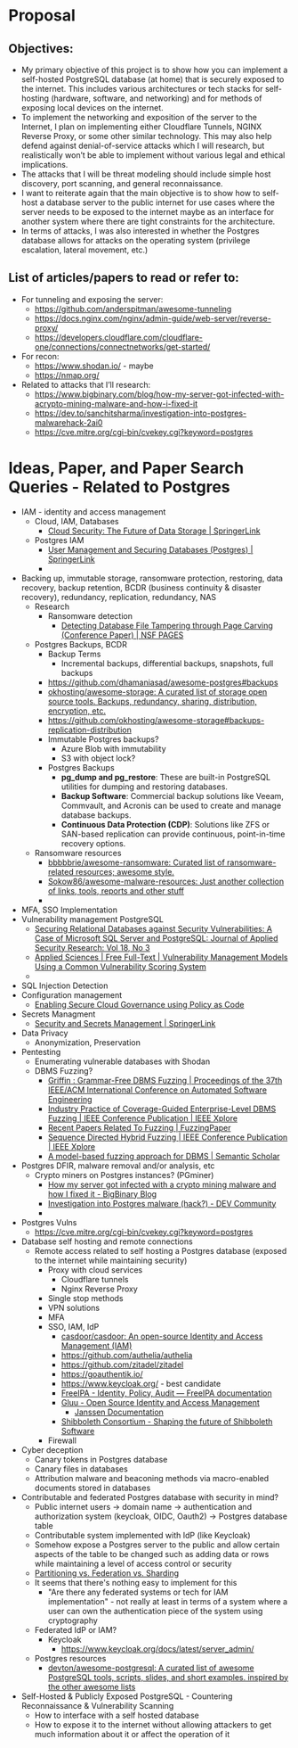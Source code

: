 # Proposal
## Objectives: 
- My primary objective of this project is to show how you can implement a self-hosted PostgreSQL database (at home) that is securely exposed to the internet. This includes various architectures or tech stacks for self-hosting (hardware, software, and networking) and for methods of exposing local devices on the internet.
- To implement the networking and exposition of the server to the Internet, I plan on implementing either Cloudflare Tunnels, NGINX Reverse Proxy, or some other similar technology. This may also help defend against denial-of-service attacks which I will research, but realistically won’t be able to implement without various legal and ethical implications. 
- The attacks that I will be threat modeling should include simple host discovery, port scanning, and general reconnaissance. 
- I want to reiterate again that the main objective is to show how to self-host a database server to the public internet for use cases where the server needs to be exposed to the internet maybe as an interface for another system where there are tight constraints for the architecture. 
-  In terms of attacks, I was also interested in whether the Postgres database allows for attacks on the operating system (privilege escalation, lateral movement, etc.) 

## List of articles/papers to read or refer to: 
- For tunneling and exposing the server: 
	- https://github.com/anderspitman/awesome-tunneling 
	- https://docs.nginx.com/nginx/admin-guide/web-server/reverse-proxy/ 
	- https://developers.cloudflare.com/cloudflare-one/connections/connectnetworks/get-started/ 
- For recon: 
	- https://www.shodan.io/ - maybe 
	- https://nmap.org/ 
- Related to attacks that I’ll research: 
	- https://www.bigbinary.com/blog/how-my-server-got-infected-with-acrypto-mining-malware-and-how-i-fixed-it 
	- https://dev.to/sanchitsharma/investigation-into-postgres-malwarehack-2ai0 
	- https://cve.mitre.org/cgi-bin/cvekey.cgi?keyword=postgres

# Ideas, Paper, and Paper Search Queries - Related to Postgres
- IAM - identity and access management
	- Cloud, IAM, Databases
		- [Cloud Security: The Future of Data Storage | SpringerLink](https://link.springer.com/chapter/10.1007/978-981-16-3961-6_9) 
	- Postgres IAM 
		- [User Management and Securing Databases (Postgres) | SpringerLink](https://link.springer.com/chapter/10.1007/978-1-4842-5663-3_3) 
		- 
- Backing up, immutable storage, ransomware protection, restoring, data recovery, backup retention, BCDR (business continuity & disaster recovery), redundancy, replication, redundancy, NAS
	- Research
		- Ransomware detection
			- [Detecting Database File Tampering through Page Carving (Conference Paper) | NSF PAGES](https://par.nsf.gov/biblio/10078874) 
	- Postgres Backups, BCDR
		- Backup Terms
			- Incremental backups, differential backups, snapshots, full backups
		- https://github.com/dhamaniasad/awesome-postgres#backups 
		- [okhosting/awesome-storage: A curated list of storage open source tools. Backups, redundancy, sharing, distribution, encryption, etc.](https://github.com/okhosting/awesome-storage) 
		- https://github.com/okhosting/awesome-storage#backups-replication-distribution 
		- Immutable Postgres backups?
			- Azure Blob with immutability
			- S3 with object lock?
		- Postgres Backups
			- **pg_dump and pg_restore**: These are built-in PostgreSQL utilities for dumping and restoring databases.
			- **Backup Software**: Commercial backup solutions like Veeam, Commvault, and Acronis can be used to create and manage database backups.
			- **Continuous Data Protection (CDP)**: Solutions like ZFS or SAN-based replication can provide continuous, point-in-time recovery options.
	- Ransomware resources
		- [bbbbbrie/awesome-ransomware: Curated list of ransomware-related resources; awesome style.](https://github.com/bbbbbrie/awesome-ransomware) 
		- [Sokow86/awesome-malware-resources: Just another collection of links, tools, reports and other stuff](https://github.com/Sokow86/awesome-malware-resources) 
		- 
- MFA, SSO Implementation
- Vulnerability management PostgreSQL
	- [Securing Relational Databases against Security Vulnerabilities: A Case of Microsoft SQL Server and PostgreSQL: Journal of Applied Security Research: Vol 18, No 3](https://www.tandfonline.com/doi/abs/10.1080/19361610.2021.2006032)  
	- [Applied Sciences | Free Full-Text | Vulnerability Management Models Using a Common Vulnerability Scoring System](https://www.mdpi.com/2076-3417/11/18/8735) 
	- 
- SQL Injection Detection
- Configuration management
	- [Enabling Secure Cloud Governance using Policy as Code](https://odr.chalmers.se/items/a15a77b7-7005-4412-9dd3-5f3f639b558e) 
- Secrets Managment
	- [Security and Secrets Management | SpringerLink](https://link.springer.com/chapter/10.1007/978-1-4842-8673-9_9) 
- Data Privacy
	- Anonymization, Preservation
- Pentesting
	- Enumerating vulnerable databases with Shodan
	- DBMS Fuzzing?
		- [Griffin : Grammar-Free DBMS Fuzzing | Proceedings of the 37th IEEE/ACM International Conference on Automated Software Engineering](https://dl.acm.org/doi/abs/10.1145/3551349.3560431) 
		- [Industry Practice of Coverage-Guided Enterprise-Level DBMS Fuzzing | IEEE Conference Publication | IEEE Xplore](https://ieeexplore.ieee.org/abstract/document/9401989) 
		- [Recent Papers Related To Fuzzing | FuzzingPaper](https://wcventure.github.io/FuzzingPaper/) 
		- [Sequence Directed Hybrid Fuzzing | IEEE Conference Publication | IEEE Xplore](https://ieeexplore.ieee.org/document/9054807) 
		- [A model-based fuzzing approach for DBMS | Semantic Scholar](https://www.semanticscholar.org/paper/A-model-based-fuzzing-approach-for-DBMS-Wang-Zhang/a58239f7a8f2839db3b2ccf91e668904f44a3ced) 
- Postgres DFIR, malware removal and/or analysis, etc
	- Crypto miners on Postgres instances? (PGminer)
		- [How my server got infected with a crypto mining malware and how I fixed it - BigBinary Blog](https://www.bigbinary.com/blog/how-my-server-got-infected-with-a-crypto-mining-malware-and-how-i-fixed-it)
		- [Investigation into Postgres malware (hack?) - DEV Community](https://dev.to/sanchitsharma/investigation-into-postgres-malware-hack-2ai0) 
		- 
- Postgres Vulns
	- https://cve.mitre.org/cgi-bin/cvekey.cgi?keyword=postgres
- Database self hosting and remote connections
	- Remote access related to self hosting a Postgres database (exposed to the internet while maintaining security)
		- Proxy with cloud services
			- Cloudflare tunnels
			- Nginx Reverse Proxy
		- Single stop methods 
		- VPN solutions
		- MFA
		- SSO, IAM, IdP
			- [casdoor/casdoor: An open-source Identity and Access Management (IAM)](https://github.com/casdoor/casdoor) 
			- https://github.com/authelia/authelia 
			- https://github.com/zitadel/zitadel
			- https://goauthentik.io/ 
			- https://www.keycloak.org/ - best candidate
			- [FreeIPA - Identity, Policy, Audit — FreeIPA documentation](https://www.freeipa.org/) 
			- [Gluu - Open Source Identity and Access Management](https://gluu.org/#) 
				- [Janssen Documentation](https://docs.jans.io/v1.0.18/) 
			- [Shibboleth Consortium - Shaping the future of Shibboleth Software](https://www.shibboleth.net/)
		- Firewall
- Cyber deception
	- Canary tokens in Postgres database
	- Canary files in databases
	- Attribution malware and beaconing methods via macro-enabled documents stored in databases
- Contributable and federated Postgres database with security in mind?
	- Public internet users -> domain name -> authentication and authorization system (keycloak, OIDC, Oauth2) -> Postgres database table
	- Contributable system implemented with IdP (like Keycloak)
	- Somehow expose a Postgres server to the public and allow certain aspects of the table to be changed such as adding data or rows while maintaining a level of access control or security
	- [Partitioning vs. Federation vs. Sharding](https://lethargy.org/~jesus/writes/partitioning-vs-federation-vs-sharding/) 
	- It seems that there's nothing easy to implement for this
		- "Are there any federated systems or tech for IAM implementation" - not really at least in terms of a system where a user can own the authentication piece of the system using cryptography
	- Federated IdP or IAM?
		- Keycloak
			- https://www.keycloak.org/docs/latest/server_admin/ 
	- Postgres resources
		- [devton/awesome-postgresql: A curated list of awesome PostgreSQL tools, scripts, slides, and short examples. inspired by the other awesome lists](https://github.com/devton/awesome-postgresql) 
- Self-Hosted & Publicly Exposed PostgreSQL - Countering Reconnaissance & Vulnerability Scanning
	- How to interface with a self hosted database
	- How to expose it to the internet without allowing attackers to get much information about it or affect the operation of it